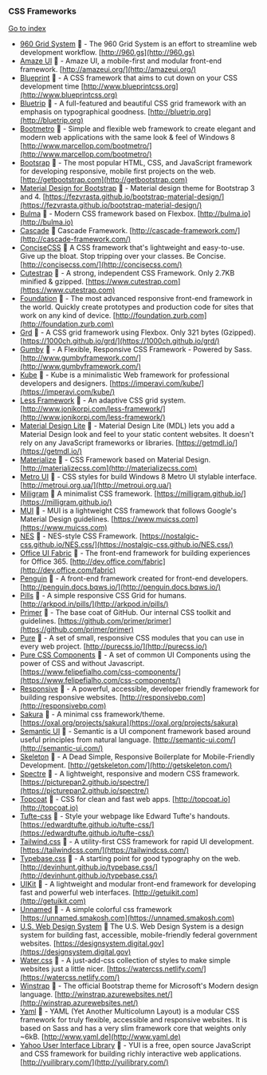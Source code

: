 ### CSS Frameworks
[Go to index](https://github.com/cdleon/awesome-front-end#index)
- [960 Grid System](https://github.com/nathansmith/960-Grid-System) :gift_heart: - The 960 Grid System is an effort to streamline web development workflow. [http://960.gs](http://960.gs)
- [Amaze UI](https://github.com/amazeui/amazeui) :gift_heart: - Amaze UI, a mobile-first and modular front-end framework. [http://amazeui.org/](http://amazeui.org/)
- [Blueprint](https://github.com/joshuaclayton/blueprint-css) :gift_heart: - A CSS framework that aims to cut down on your CSS development time [http://www.blueprintcss.org](http://www.blueprintcss.org)
- [Bluetrip](https://github.com/mikecrittenden/bluetrip) :gift_heart: - A full-featured and beautiful CSS grid framework with an emphasis on typographical goodness. [http://bluetrip.org](http://bluetrip.org)
- [Bootmetro](https://github.com/aozora/bootmetro) :gift_heart: - Simple and flexible web framework to create elegant and modern web applications
with the same look & feel of Windows 8 [http://www.marcellop.com/bootmetro/](http://www.marcellop.com/bootmetro/)
- [Bootsrap](https://github.com/twbs/bootstrap) :gift_heart: - The most popular HTML, CSS, and JavaScript framework for developing responsive, mobile first projects on the web. [http://getbootstrap.com](http://getbootstrap.com)
- [Material Design for Bootstrap](https://github.com/FezVrasta/bootstrap-material-design) :gift_heart: - Material design theme for Bootstrap 3 and 4. [https://fezvrasta.github.io/bootstrap-material-design/](https://fezvrasta.github.io/bootstrap-material-design/)
- [Bulma](https://github.com/jgthms/bulma) :gift_heart: - Modern CSS framework based on Flexbox. [http://bulma.io](http://bulma.io)
- [Cascade](https://github.com/jslegers/cascadeframework/) :gift_heart: Cascade Framework. [http://cascade-framework.com/](http://cascade-framework.com/)
- [ConciseCSS](https://github.com/ConciseCSS/concise.css) :gift_heart: A CSS framework that's lightweight and easy-to-use. Give up the bloat. Stop tripping over your classes. Be Concise. [http://concisecss.com/](http://concisecss.com/)
- [Cutestrap](https://github.com/tylerchilds/cutestrap) :gift_heart: - A strong, independent CSS Framework. Only 2.7KB minified & gzipped. [https://www.cutestrap.com](https://www.cutestrap.com)
- [Foundation](https://github.com/zurb/foundation-sites) :gift_heart: - The most advanced responsive front-end framework in the world. Quickly create prototypes and production code for sites that work on any kind of device. [http://foundation.zurb.com](http://foundation.zurb.com)
- [Grd](https://github.com/1000ch/grd) :gift_heart: - A CSS grid framework using Flexbox. Only 321 bytes (Gzipped). [https://1000ch.github.io/grd/](https://1000ch.github.io/grd/)
- [Gumby](https://github.com/GumbyFramework/Gumby) :gift_heart: - A Flexible, Responsive CSS Framework - Powered by Sass. [http://www.gumbyframework.com/](http://www.gumbyframework.com/)
- [Kube](https://github.com/imperavi/kube) :gift_heart: - Kube is a minimalistic Web framework for professional developers and designers. [https://imperavi.com/kube/](https://imperavi.com/kube/)
- [Less Framework](https://github.com/jonikorpi/Less-Framework) :gift_heart: - An adaptive CSS grid system. [http://www.jonikorpi.com/less-framework/](http://www.jonikorpi.com/less-framework/)
- [Material Design Lite](https://github.com/google/material-design-lite) :gift_heart: - Material Design Lite (MDL) lets you add a Material Design look and feel to your static content websites. It doesn't rely on any JavaScript frameworks or libraries. [https://getmdl.io/](https://getmdl.io/)
- [Materialize](https://github.com/Dogfalo/materialize) :gift_heart: - CSS Framework based on Material Design. [http://materializecss.com](http://materializecss.com)
- [Metro UI](https://github.com/olton/Metro-UI-CSS) :gift_heart: - CSS styles for build Windows 8 Metro UI stylable interface.[http://metroui.org.ua/](http://metroui.org.ua/)
- [Miligram](https://github.com/milligram/milligram) :gift_heart: A minimalist CSS framework. [https://milligram.github.io/](https://milligram.github.io/)
- [MUI](https://github.com/muicss/mui) :gift_heart: - MUI is a lightweight CSS framework that follows Google's Material Design guidelines. [https://www.muicss.com](https://www.muicss.com)
- [NES](https://github.com/nostalgic-css/NES.css) :gift_heart: - NES-style CSS Framework. [https://nostalgic-css.github.io/NES.css/](https://nostalgic-css.github.io/NES.css/)
- [Office UI Fabric](https://github.com/OfficeDev/office-ui-fabric-core) :gift_heart: - The front-end framework for building experiences for Office 365. [http://dev.office.com/fabric](http://dev.office.com/fabric)
- [Penguin](https://github.com/bq/penguin) :gift_heart: - A front-end framework created for front-end developers. [http://penguin.docs.bqws.io/](http://penguin.docs.bqws.io/)
- [Pills](https://github.com/rohitkrai03/pills) :gift_heart: - A simple responsive CSS Grid for humans. [http://arkpod.in/pills/](http://arkpod.in/pills/)
- [Primer](https://github.com/primer/primer) :gift_heart: - The base coat of GitHub. Our internal CSS toolkit and guidelines. [https://github.com/primer/primer](https://github.com/primer/primer)
- [Pure](https://github.com/yahoo/pure/) :gift_heart: - A set of small, responsive CSS modules that you can use in every web project. [http://purecss.io/](http://purecss.io/)
- [Pure CSS Components](https://github.com/LFeh/css-components) :gift_heart: - A set of common UI Components using the power of CSS and without Javascript. [https://www.felipefialho.com/css-components/](https://www.felipefialho.com/css-components/)
- [Responsive](https://github.com/ResponsiveBP/Responsive) :gift_heart: - A powerful, accessible, developer friendly framework for building responsive websites. [http://responsivebp.com](http://responsivebp.com)
- [Sakura](https://github.com/oxalorg/sakura) :gift_heart: - A minimal css framework/theme. [https://oxal.org/projects/sakura](https://oxal.org/projects/sakura)
- [Semantic UI](https://github.com/Semantic-Org/Semantic-UI) :gift_heart: - Semantic is a UI component framework based around useful principles from natural language. [http://semantic-ui.com/](http://semantic-ui.com/)
- [Skeleton](https://github.com/dhg/Skeleton) :gift_heart: - A Dead Simple, Responsive Boilerplate for Mobile-Friendly Development. [http://getskeleton.com/](http://getskeleton.com/)
- [Spectre](https://github.com/picturepan2/spectre) :gift_heart: - A lightweight, responsive and modern CSS framework. [https://picturepan2.github.io/spectre/](https://picturepan2.github.io/spectre/)
- [Topcoat](https://github.com/topcoat/topcoat) :gift_heart: - CSS for clean and fast web apps. [http://topcoat.io](http://topcoat.io)
- [Tufte-css](https://github.com/edwardtufte/tufte-css) :gift_heart: - Style your webpage like Edward Tufte's handouts. [https://edwardtufte.github.io/tufte-css/](https://edwardtufte.github.io/tufte-css/)
- [Tailwind.css](https://github.com/tailwindcss/tailwindcss) :gift_heart: - A utility-first CSS framework for rapid UI development. [https://tailwindcss.com/](https://tailwindcss.com/)
- [Typebase.css](https://github.com/devinhunt/typebase.css) :gift_heart: - A starting point for good typography on the web. [http://devinhunt.github.io/typebase.css/](http://devinhunt.github.io/typebase.css/)
- [UIKit](https://github.com/uikit/uikit) :gift_heart: - A lightweight and modular front-end framework for developing fast and powerful web interfaces. [http://getuikit.com](http://getuikit.com)
- [Unnamed](https://github.com/smakosh/unnamed-css-framework) :gift_heart: - A simple colorful css framework [https://unnamed.smakosh.com](https://unnamed.smakosh.com)
- [U.S. Web Design System](https://github.com/uswds/uswds) :gift_heart: The U.S. Web Design System is a design system for building fast, accessible, mobile-friendly federal government websites. [https://designsystem.digital.gov](https://designsystem.digital.gov)
- [Water.css](https://github.com/kognise/water.css) :gift_heart: - A just-add-css collection of styles to make simple websites just a little nicer. [https://watercss.netlify.com/](https://watercss.netlify.com/)
- [Winstrap](https://github.com/winjs/winstrap) :gift_heart: - The official Bootstrap theme for Microsoft's Modern design language. [http://winstrap.azurewebsites.net/](http://winstrap.azurewebsites.net/)
- [Yaml](https://github.com/yamlcss/yaml) :gift_heart: - YAML (Yet Another Multicolumn Layout) is a modular CSS framework for truly flexible, accessible and responsive websites. It is based on Sass and has a very slim framework core that weights only ~6kB. [http://www.yaml.de](http://www.yaml.de)
- [Yahoo User Interface Library](https://github.com/yui/yui3) :gift_heart: - YUI is a free, open source JavaScript and CSS framework for building richly interactive web applications. [http://yuilibrary.com/](http://yuilibrary.com/)
